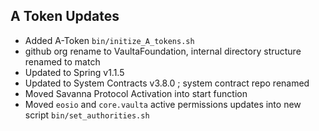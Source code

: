 ## A Token Updates
- Added A-Token `bin/initize_A_tokens.sh`
- github org rename to VaultaFoundation, internal directory structure renamed to match 
- Updated to Spring v1.1.5 
- Updated to System Contracts v3.8.0 ; system contract repo renamed 
- Moved Savanna Protocol Activation into start function 
- Moved `eosio` and `core.vaulta` active permissions updates into new script `bin/set_authorities.sh`